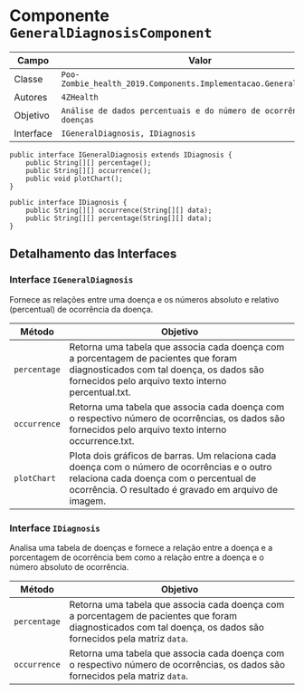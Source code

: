 # Componente `GeneralDiagnosisComponent`

Campo | Valor
----- | -----
Classe | `Poo-Zombie_health_2019.Components.Implementacao.GeneralDiagnosis`
Autores | `4ZHealth`
Objetivo | `Análise de dados percentuais e do número de ocorrência das doenças`
Interface | `IGeneralDiagnosis, IDiagnosis`
~~~
public interface IGeneralDiagnosis extends IDiagnosis {
    public String[][] percentage();
    public String[][] occurrence();
    public void plotChart(); 
}

public interface IDiagnosis {
    public String[][] occurrence(String[][] data);
    public String[][] percentage(String[][] data);
}
~~~

## Detalhamento das Interfaces

### Interface `IGeneralDiagnosis`
Fornece as relações entre uma doença e os números absoluto e relativo (percentual) de ocorrência da doença.

Método | Objetivo
-------| --------
`percentage` | Retorna uma tabela que associa cada doença com a porcentagem de pacientes que foram diagnosticados com tal doença, os dados são fornecidos pelo arquivo texto interno percentual.txt.
`occurrence` | Retorna uma tabela que associa cada doença com o respectivo número de ocorrências, os dados são fornecidos pelo arquivo texto interno occurrence.txt.
`plotChart` | Plota dois gráficos de barras. Um relaciona cada doença com o número de ocorrências e o outro relaciona cada doença com o percentual de ocorrência. O resultado é gravado em arquivo de imagem.

### Interface `IDiagnosis`
Analisa uma tabela de doenças e fornece a relação entre a doença e a porcentagem de ocorrência bem como a relação entre a doença e o número absoluto de ocorrência.

Método | Objetivo
-------| --------
`percentage` | Retorna uma tabela que associa cada doença com a porcentagem de pacientes que foram diagnosticados com tal doença, os dados são fornecidos pela matriz `data`.
`occurrence` | Retorna uma tabela que associa cada doença com o respectivo número de ocorrências, os dados são fornecidos pela matriz `data`.
